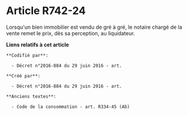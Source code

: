 # Article R742-24

Lorsqu'un bien immobilier est vendu de gré à gré, le notaire chargé de la vente remet le prix, dès sa perception, au
liquidateur.

**Liens relatifs à cet article**

	**Codifié par**:

	  - Décret n°2016-884 du 29 juin 2016 - art.

	**Créé par**:

	  - Décret n°2016-884 du 29 juin 2016 - art.

	**Anciens textes**:

	  - Code de la consommation - art. R334-45 (Ab)
